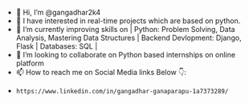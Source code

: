 - 👋 Hi, I’m @gangadhar2k4
- 👀 I have interested in real-time projects which are based on python.
- 🌱 I’m currently improving skills on | Python: Problem Solving, Data Analysis, Mastering Data Structures | Backend Devlopment: Django, Flask | Databases: SQL | 
- 💞️ I’m looking to collaborate on Python based internships on online platform
- 📫 How to reach me on Social Media links Below 👇:
-     https://www.linkedin.com/in/gangadhar-ganaparapu-1a7373289/
<!---
gangadhar2k4/gangadhar2k4 is a ✨ special ✨ repository because its `README.md` (this file) appears on your GitHub profile.
You can click the Preview link to take a look at your changes.
--->
